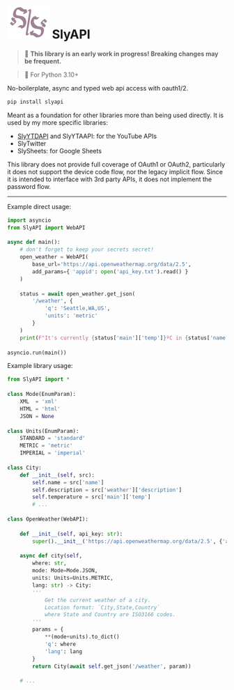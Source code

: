 # ![sly logo](https://raw.githubusercontent.com/dunkyl/SlyMeta/main/sly%20logo.svg) SlyAPI

> 🚧 **This library is an early work in progress! Breaking changes may be frequent.**

> 🐍 For Python 3.10+

No-boilerplate, async and typed web api access with oauth1/2.

```py
pip install slyapi
```

Meant as a foundation for other libraries more than being used directly. It is used by my more specific libraries:

* [SlyYTDAPI](https://github.com/dunkyl/SlyPyYTDAPI) and SlyYTAAPI: for the YouTube APIs
* SlyTwitter
* SlySheets: for Google Sheets

This library does not provide full coverage of OAuth1 or OAuth2, particularly it does not support the device code flow, nor the legacy implicit flow. Since it is intended to interface with 3rd party APIs, it does not implement the password flow.

---

Example direct usage:

```py
import asyncio
from SlyAPI import WebAPI

async def main():
    # don't forget to keep your secrets secret!
    open_weather = WebAPI(
        base_url='https://api.openweathermap.org/data/2.5',
        add_params={ 'appid': open('api_key.txt').read() }
    )

    status = await open_weather.get_json(
        '/weather', {
            'q': 'Seattle,WA,US',
            'units': 'metric'
        }
    )
    print(F"It's currently {status['main']['temp']}ºC in {status['name']}.")

asyncio.run(main())
```

Example library usage:

```py
from SlyAPI import *

class Mode(EnumParam):
    XML  = 'xml'
    HTML = 'html'
    JSON = None

class Units(EnumParam):
    STANDARD = 'standard'
    METRIC = 'metric'
    IMPERIAL = 'imperial'

class City:
    def __init__(self, src):
        self.name = src['name']
        self.description = src['weather']['description']
        self.temperature = src['main']['temp']
        # ...

class OpenWeather(WebAPI):

    def __init__(self, api_key: str):
        super().__init__('https://api.openweathermap.org/data/2.5', {'appid': api_key})
        
    async def city(self, 
        where: str,
        mode: Mode=Mode.JSON,
        units: Units=Units.METRIC,
        lang: str) -> City:
        '''
            Get the current weather of a city.
            Location format: `City,State,Country`
            where State and Country are ISO3166 codes.
        '''
        params = {
            **(mode+units).to_dict()
            'q': where
            'lang': lang
        }
        return City(await self.get_json('/weather', param))

    # ...
```
